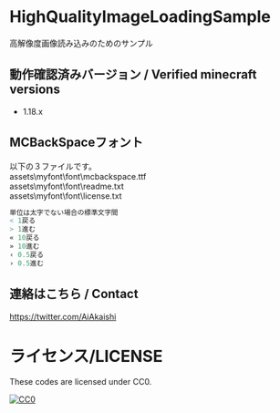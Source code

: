 # HighQualityImageLoadingSample
高解像度画像読み込みのためのサンプル

## 動作確認済みバージョン / Verified minecraft versions

- 1.18.x

## MCBackSpaceフォント

以下の３ファイルです。  
assets\myfont\font\mcbackspace.ttf  
assets\myfont\font\readme.txt  
assets\myfont\font\license.txt  
  
```nim
単位は太字でない場合の標準文字間
< 1戻る
> 1進む
« 10戻る
» 10進む
‹ 0.5戻る
› 0.5進む
```

## 連絡はこちら / Contact

<https://twitter.com/AiAkaishi>

# ライセンス/LICENSE

These codes are licensed under CC0.

[![CC0](http://i.creativecommons.org/p/zero/1.0/88x31.png "CC0")](http://creativecommons.org/publicdomain/zero/1.0/deed.ja)
